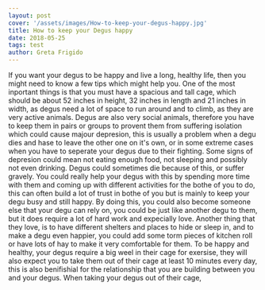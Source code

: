 ```yaml
---
layout: post
cover: '/assets/images/How-to-keep-your-degus-happy.jpg'
title: How to keep your Degus happy
date: 2018-05-25
tags: test
author: Greta Frigido
---
```


If you want your degus to be happy and live a long, healthy life, then you might need to know a few tips which might help you.
One of the most inportant things is that you must have a spacious and tall cage, which should be about 52 inches in height, 32 inches in length and 21 inches in width, as degus need a lot of space to run around and to climb, as they are very active animals. 
Degus are also very social animals, therefore you have to keep them in pairs or groups to provent them from suffering isolation which could cause majour depresion, this is usually a problem when a degu dies and hase to leave the other one on it's own, or in some extreme cases when you have to seperate your degus due to their fighting. Some signs of depresion could mean not eating enough food, not sleeping and possibly not even drinking.
Degus could sometimes die because of this, or suffer gravely.
You could really help your degus with this by spending more time with them and coming up with different activities for the bothe of you to do, this can often build a lot of trust in bothe of you but is mainly to keep your degu busy and still happy.
By doing this, you could also become someone else that your degu can rely on, you could be just like another degu to them, but it does require a lot of hard work and expecially love. 
Another thing that they love, is to have different shelters and places to hide or sleep in, and to make a degu even happier, you could add some torm pieces of kitchen roll or have lots of hay to make it very comfortable for them.
To be happy and healthy, your degus require a big weel in their cage for exersise, they will also expect you to take them out of their cage at least 10 minutes every day, this is also benifishial for the relationship that you are building between you and your degus. 
When taking your degus out of their cage,
